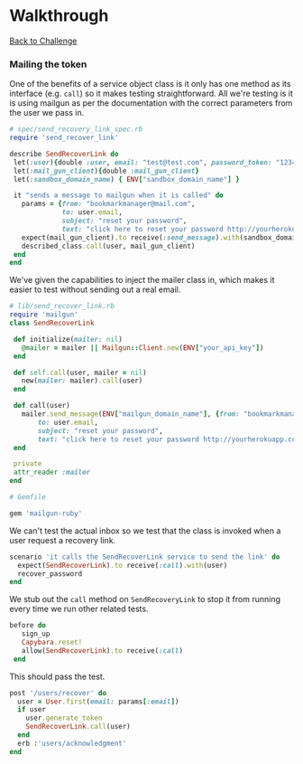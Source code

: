 # Walkthrough

[Back to Challenge](../27_mailing_the_token.md)

### Mailing the token

One of the benefits of a service object class is it only has one method as its interface (e.g. `call`) so it makes testing straightforward. All we're testing is it is using mailgun as per the documentation with the correct parameters from the user we pass in.

```ruby
# spec/send_recovery_link_spec.rb
require 'send_recover_link'

describe SendRecoverLink do
 let(:user){double :user, email: "test@test.com", password_token: "12345678"}
 let(:mail_gun_client){double :mail_gun_client}
 let(:sandbox_domain_name) { ENV["sandbox_domain_name"] }

 it "sends a message to mailgun when it is called" do
   params = {from: "bookmarkmanager@mail.com",
             to: user.email,
             subject: "reset your password",
             text: "click here to reset your password http://yourherokuapp.com/reset_password?token=#{user.password_token}" }
   expect(mail_gun_client).to receive(:send_message).with(sandbox_domain_name, params)
   described_class.call(user, mail_gun_client)
 end
end
```

We've given the capabilities to inject the mailer class in, which makes it easier to test without sending out a real email. 

```ruby
# lib/send_recover_link.rb
require 'mailgun'
class SendRecoverLink

 def initialize(mailer: nil)
   @mailer = mailer || Mailgun::Client.new(ENV["your_api_key"])
 end

 def self.call(user, mailer = nil)
   new(mailer: mailer).call(user)
 end

 def call(user)
   mailer.send_message(ENV["mailgun_domain_name"], {from: "bookmarkmanager@mail.com",
       to: user.email,
       subject: "reset your password",
       text: "click here to reset your password http://yourherokuapp.com/reset_password?token=#{user.password_token}" })
 end

 private
 attr_reader :mailer
end
```

```ruby
# Gemfile

gem 'mailgun-ruby'
```

We can't test the actual inbox so we test that the class is invoked when a user request a recovery link.

```ruby
scenario 'it calls the SendRecoverLink service to send the link' do
  expect(SendRecoverLink).to receive(:call).with(user)
  recover_password
end
```

We stub out the `call` method on `SendRecoveryLink` to stop it from running every time we run other related tests.

```ruby
before do
   sign_up
   Capybara.reset!
   allow(SendRecoverLink).to receive(:call)
 end
```

This should pass the test.

```ruby
post '/users/recover' do
  user = User.first(email: params[:email])
  if user
    user.generate_token
    SendRecoverLink.call(user)
  end
  erb :'users/acknowledgment'
end
```
